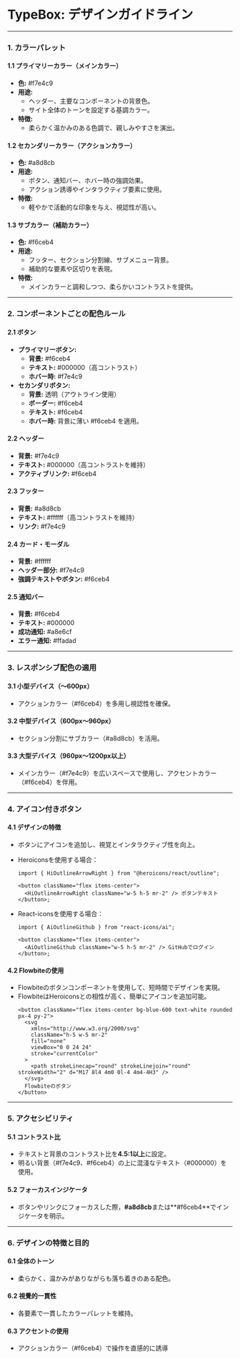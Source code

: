 # **TypeBox: デザインガイドライン**

---

### **1. カラーパレット**

#### **1.1 プライマリーカラー（メインカラー）**

- **色:** #f7e4c9
- **用途:**
  - ヘッダー、主要なコンポーネントの背景色。
  - サイト全体のトーンを設定する基調カラー。
- **特徴:**
  - 柔らかく温かみのある色調で、親しみやすさを演出。

#### **1.2 セカンダリーカラー（アクションカラー）**

- **色:** #a8d8cb
- **用途:**
  - ボタン、通知バー、ホバー時の強調効果。
  - アクション誘導やインタラクティブ要素に使用。
- **特徴:**
  - 軽やかで活動的な印象を与え、視認性が高い。

#### **1.3 サブカラー（補助カラー）**

- **色:** #f6ceb4
- **用途:**
  - フッター、セクション分割線、サブメニュー背景。
  - 補助的な要素や区切りを表現。
- **特徴:**
  - メインカラーと調和しつつ、柔らかいコントラストを提供。

---

### **2. コンポーネントごとの配色ルール**

#### **2.1 ボタン**

- **プライマリーボタン:**
  - **背景:** #f6ceb4
  - **テキスト:** #000000（高コントラスト）
  - **ホバー時:** #f7e4c9
- **セカンダリボタン:**
  - **背景:** 透明（アウトライン使用）
  - **ボーダー:** #f6ceb4
  - **テキスト:** #f6ceb4
  - **ホバー時:** 背景に薄い #f6ceb4 を適用。

#### **2.2 ヘッダー**

- **背景:** #f7e4c9
- **テキスト:** #000000（高コントラストを維持）
- **アクティブリンク:** #f6ceb4

#### **2.3 フッター**

- **背景:** #a8d8cb
- **テキスト:** #ffffff（高コントラストを維持）
- **リンク:** #f7e4c9

#### **2.4 カード・モーダル**

- **背景:** #ffffff
- **ヘッダー部分:** #f7e4c9
- **強調テキストやボタン:** #f6ceb4

#### **2.5 通知バー**

- **背景:** #f6ceb4
- **テキスト:** #000000
- **成功通知:** #a8e6cf
- **エラー通知:** #ffadad

---

### **3. レスポンシブ配色の適用**

#### **3.1 小型デバイス（～600px）**

- アクションカラー（#f6ceb4）を多用し視認性を確保。

#### **3.2 中型デバイス（600px～960px）**

- セクション分割にサブカラー（#a8d8cb）を活用。

#### **3.3 大型デバイス（960px～1200px以上）**

- メインカラー（#f7e4c9）を広いスペースで使用し、アクセントカラー（#f6ceb4）を伴用。

---

### **4. アイコン付きボタン**

#### **4.1 デザインの特徴**

- ボタンにアイコンを追加し、視覚とインタラクティブ性を向上。
- Heroiconsを使用する場合：

  ```tsx
  import { HiOutlineArrowRight } from "@heroicons/react/outline";

  <button className="flex items-center">
    <HiOutlineArrowRight className="w-5 h-5 mr-2" /> ボタンテキスト
  </button>;
  ```

- React-iconsを使用する場合：

  ```tsx
  import { AiOutlineGithub } from "react-icons/ai";

  <button className="flex items-center">
    <AiOutlineGithub className="w-5 h-5 mr-2" /> GitHubでログイン
  </button>;
  ```

#### **4.2 Flowbiteの使用**

- Flowbiteのボタンコンポーネントを使用して、短時間でデザインを実現。
- FlowbiteはHeroiconsとの相性が高く、簡単にアイコンを追加可能。
  ```tsx
  <button className="flex items-center bg-blue-600 text-white rounded px-4 py-2">
    <svg
      xmlns="http://www.w3.org/2000/svg"
      className="h-5 w-5 mr-2"
      fill="none"
      viewBox="0 0 24 24"
      stroke="currentColor"
    >
      <path strokeLinecap="round" strokeLinejoin="round" strokeWidth="2" d="M17 8l4 4m0 0l-4 4m4-4H3" />
    </svg>
    Flowbiteのボタン
  </button>
  ```

---

### **5. アクセシビリティ**

#### **5.1 コントラスト比**

- テキストと背景のコントラスト比を**4.5:1以上**に設定。
- 明るい背景（#f7e4c9、#f6ceb4）の上に混淺なテキスト（#000000）を使用。

#### **5.2 フォーカスインジケータ**

- ボタンやリンクにフォーカスした際，**#a8d8cb**または**#f6ceb4**でインジケータを明示。

---

### **6. デザインの特徴と目的**

#### **6.1 全体のトーン**

- 柔らかく、温かみがありながらも落ち着きのある配色。

#### **6.2 視覺的一貫性**

- 各要素で一貫したカラーパレットを維持。

#### **6.3 アクセントの使用**

- アクションカラー（#f6ceb4）で操作を直感的に誘導
